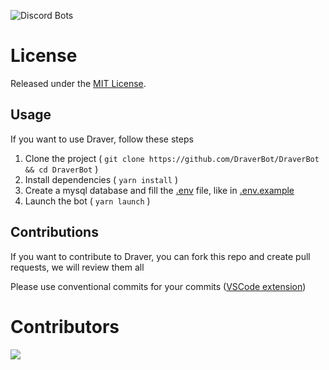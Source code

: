 ![Discord Bots](https://top.gg/api/widget/1056111589897551954.svg)

# License

Released under the [MIT License](./LICENSE).

## Usage

If you want to use Draver, follow these steps

1. Clone the project ( `git clone https://github.com/DraverBot/DraverBot && cd DraverBot` )
1. Install dependencies ( `yarn install` )
1. Create a mysql database and fill the [.env](./.env.example) file, like in [.env.example](./.env.example)
1. Launch the bot ( `yarn launch` )

## Contributions

If you want to contribute to Draver, you can fork this repo and create pull requests, we will review them all

Please use conventional commits for your commits ([VSCode extension](https://marketplace.visualstudio.com/items?itemName=vivaxy.vscode-conventional-commits))

# Contributors

<a href="https://github.com/DraverBot/Documentation/graphs/contributors">
  <img src="https://contrib.rocks/image?repo=DraverBot/DraverBot" />
</a>
